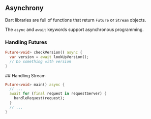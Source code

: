 ## Asynchrony

Dart libraries are full of functions that return `Future` or `Stream` objects.

The `async` and `await` keywords support asynchronous programming.

### Handling Futures

```dart
Future<void> checkVersion() async {
  var version = await lookUpVersion();
  // Do something with version
}
```

## Handling Stream

```dart
Future<void> main() async {
  // ...
  await for (final request in requestServer) {
    handleRequest(request);
  }
  // ...
}
```
